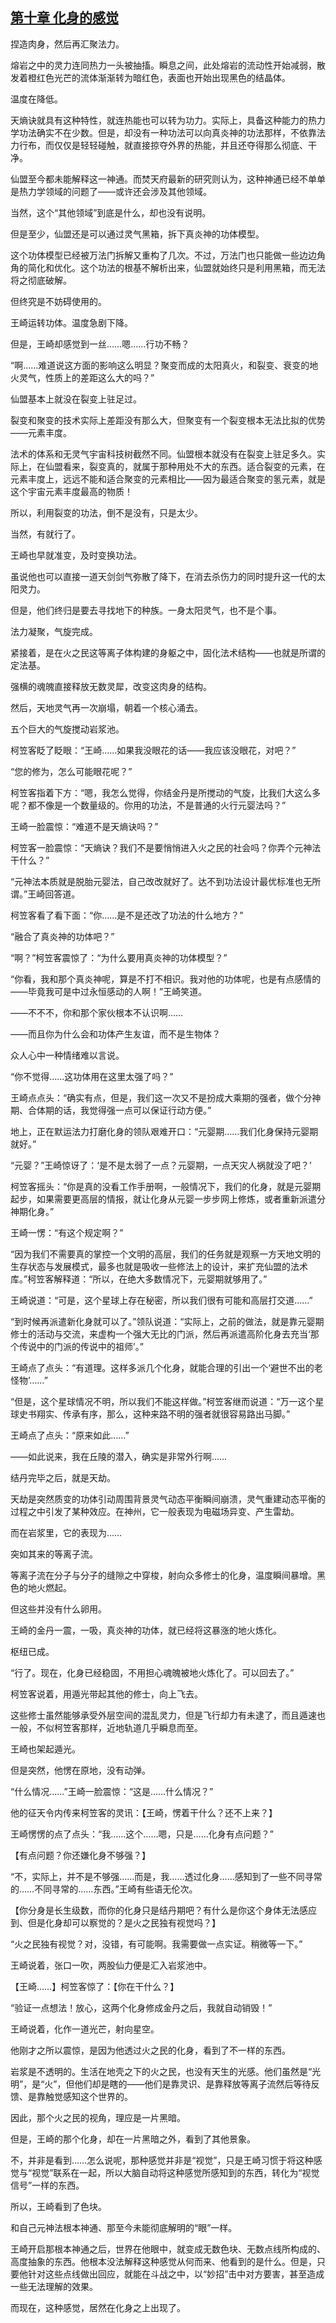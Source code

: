 ## [第十章 化身的感觉](https://www.xxbiquge.com/11_11207/9238492.html)


  捏造肉身，然后再汇聚法力。

  熔岩之中的灵力连同热力一头被抽搐。瞬息之间，此处熔岩的流动性开始减弱，散发着橙红色光芒的流体渐渐转为暗红色，表面也开始出现黑色的结晶体。

  温度在降低。

  天熵诀就具有这种特性，就连热能也可以转为功力。实际上，具备这种能力的热力学功法确实不在少数。但是，却没有一种功法可以向真炎神的功法那样，不依靠法力行布，而仅仅是轻轻碰触，就直接掠夺外界的热能，并且还夺得那么彻底、干净。

  仙盟至今都未能解释这一神通。而焚天府最新的研究则认为，这种神通已经不单单是热力学领域的问题了——或许还会涉及其他领域。

  当然，这个“其他领域”到底是什么，却也没有说明。

  但是至少，仙盟还是可以通过灵气黑箱，拆下真炎神的功体模型。

  这个功体模型已经被万法门拆解又重构了几次。不过，万法门也只能做一些边边角角的简化和优化。这个功法的根基不解析出来，仙盟就始终只是利用黑箱，而无法将之彻底破解。

  但终究是不妨碍使用的。

  王崎运转功体。温度急剧下降。

  但是，王崎却感觉到一丝……嗯……行功不畅？

  “啊……难道说这方面的影响这么明显？聚变而成的太阳真火，和裂变、衰变的地火灵气，性质上的差距这么大的吗？”

  仙盟基本上就没在裂变上驻足过。

  裂变和聚变的技术实际上差距没有那么大，但聚变有一个裂变根本无法比拟的优势——元素丰度。

  法术的体系和无灵气宇宙科技树截然不同。仙盟根本就没有在裂变上驻足多久。实际上，在仙盟看来，裂变真的，就属于那种用处不大的东西。适合裂变的元素，在元素丰度上，远远不能和适合聚变的元素相比——因为最适合聚变的氢元素，就是这个宇宙元素丰度最高的物质！

  所以，利用裂变的功法，倒不是没有，只是太少。

  当然，有就行了。

  王崎也早就准变，及时变换功法。

  虽说他也可以直接一道天剑剑气弥散了降下，在消去杀伤力的同时提升这一代的太阳灵力。

  但是，他们终归是要去寻找地下的种族。一身太阳灵气，也不是个事。

  法力凝聚，气旋完成。

  紧接着，是在火之民这等离子体构建的身躯之中，固化法术结构——也就是所谓的定法基。

  强横的魂魄直接释放无数灵犀，改变这肉身的结构。

  然后，天地灵气再一次崩塌，朝着一个核心涌去。

  五个巨大的气旋搅动岩浆池。

  柯笠客眨了眨眼：“王崎……如果我没眼花的话——我应该没眼花，对吧？”

  “您的修为，怎么可能眼花呢？”

  柯笠客指着下方：“嗯，我怎么觉得，你结金丹是所搅动的气旋，比我们大这么多呢？都不像是一个数量级的。你用的功法，不是普通的火行元婴法吗？”

  王崎一脸震惊：“难道不是天熵诀吗？”

  柯笠客一脸震惊：“天熵诀？我们不是要悄悄进入火之民的社会吗？你弄个元神法干什么？”

  “元神法本质就是脱胎元婴法，自己改改就好了。达不到功法设计最优标准也无所谓。”王崎回答道。

  柯笠客看了看下面：“你……是不是还改了功法的什么地方？”

  “融合了真炎神的功体吧？”

  “啊？”柯笠客震惊了：“为什么要用真炎神的功体模型？”

  “你看，我和那个真炎神呢，算是不打不相识。我对他的功体呢，也是有点感情的——毕竟我可是中过永恒感动的人啊！”王崎笑道。

  ——不不不，你和那个家伙根本不认识啊……

  ——而且你为什么会和功体产生友谊，而不是生物体？

  众人心中一种情绪难以言说。

  “你不觉得……这功体用在这里太强了吗？”

  王崎点点头：“确实有点，但是，我们这一次又不是扮成大乘期的强者，做个分神期、合体期的话，我觉得强一点可以保证行动方便。”

  地上，正在默运法力打磨化身的领队艰难开口：“元婴期……我们化身保持元婴期就好。”

  “元婴？”王崎惊讶了：‘是不是太弱了一点？元婴期，一点天灾人祸就没了吧？’

  柯笠客摇头：“你是真的没看工作手册啊，一般情况下，我们的化身，就是元婴期起步，如果需要更高层的情报，就让化身从元婴一步步网上修炼，或者重新派遣分神期化身。”

  王崎一愣：“有这个规定啊？”

  “因为我们不需要真的掌控一个文明的高层，我们的任务就是观察一方天地文明的生存状态与发展模式，最多也就是吸收一些修法上的设计，来扩充仙盟的法术库。”柯笠客解释道：“所以，在绝大多数情况下，元婴期就够用了。”

  王崎说道：“可是，这个星球上存在秘密，所以我们很有可能和高层打交道……”

  “到时候再派遣新化身就可以了。”领队说道：“实际上，之前的做法，就是靠元婴期修士的活动与交流，来虚构一个强大无比的门派，然后再派遣高阶化身去充当‘那个传说中的门派的传说中的祖师’。”

  王崎点了点头：“有道理。这样多派几个化身，就能合理的引出一个‘避世不出的老怪物’……”

  “但是，这个星球情况不明，所以我们不能这样做。”柯笠客继而说道：“万一这个星球史书翔实、传承有序，那么，这种来路不明的强者就很容易路出马脚。”

  王崎点了点头：“原来如此……”

  ——如此说来，我在丘陵的潜入，确实是非常外行啊……

  结丹完毕之后，就是天劫。

  天劫是突然质变的功体引动周围背景灵气动态平衡瞬间崩溃，灵气重建动态平衡的过程之中引发了某种效应。在神州，它一般表现为电磁场异变、产生雷劫。

  而在岩浆里，它的表现为……

  突如其来的等离子流。

  等离子流在分子与分子的缝隙之中穿梭，射向众多修士的化身，温度瞬间暴增。黑色的地火燃起。

  但这些并没有什么卵用。

  王崎的金丹一震，一吸，真炎神的功体，就已经将这暴涨的地火炼化。

  枢纽已成。

  “行了。现在，化身已经稳固，不用担心魂魄被地火炼化了。可以回去了。”

  柯笠客说着，用遁光带起其他的修士，向上飞去。

  这些修士虽然能够承受外层空间的混乱灵力，但是飞行却力有未逮了，而且遁速也一般，不似柯笠客那样，近地轨道几乎瞬息而至。

  王崎也架起遁光。

  但是突然，他愣在原地，没有动弹。

  “什么情况……”王崎一脸震惊：“这是……什么情况？”

  他的征天令内传来柯笠客的灵讯：【王崎，愣着干什么？还不上来？】

  王崎愣愣的点了点头：“我……这个……嗯，只是……化身有点问题？”

  【有点问题？你还嫌化身不够强？】

  “不，实际上，并不是不够强……而是，我……透过化身……感知到了一些不同寻常的……不同寻常的……东西。”王崎有些语无伦次。

  【你分身是长生级数，而你的化身只是结丹期吧？有什么是你这个身体无法感应到、但是化身却可以察觉的？是火之民独有视觉吗？】

  “火之民独有视觉？对，没错，有可能啊。我需要做一点实证。稍微等一下。”

  王崎说着，张口一吹，两股仙力便是汇入岩浆池中。

  【王崎……】柯笠客惊了：【你在干什么？】

  “验证一点想法！放心，这两个化身修成金丹之后，我就自动销毁！”

  王崎说着，化作一道光芒，射向星空。

  他刚才之所以震惊，是因为他透过火之民的化身，看到了不一样的东西。

  岩浆是不透明的。生活在地壳之下的火之民，也没有天生的光感。他们虽然是“光明”，是“火”，但他们却是瞎的——他们是靠灵识、是靠释放等离子流然后等待反馈、是靠触觉感知这个世界的。

  因此，那个火之民的视角，理应是一片黑暗。

  但是，王崎的那个化身，却在一片黑暗之外，看到了其他景象。

  不，并非是看到……怎么说呢，那种感觉并非是“视觉”，只是王崎习惯于将这种感觉与“视觉”联系在一起，所以大脑自动将这种感觉所感知到的东西，转化为“视觉信号”一样的东西。

  所以，王崎看到了色块。

  和自己元神法根本神通、那至今未能彻底解明的“眼”一样。

  王崎开启那根本神通之后，世界在他眼中，就变成无数色块、无数点线所构成的、高度抽象的东西。他根本没法解释这种感觉从何而来、他看到的是什么。但是，只要他针对这些点线做出回应，就能在斗战之中，以“妙招”击中对方要害，甚至造成一些无法理解的效果。

  而现在，这种感觉，居然在化身之上出现了。
